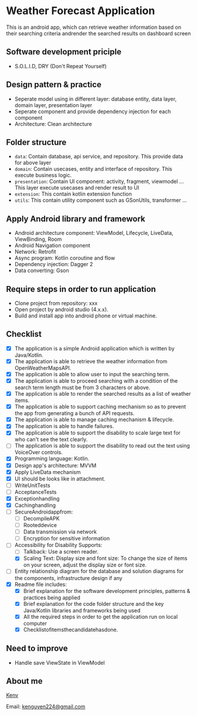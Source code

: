 # Weather Forecast ApplicationThis is  an android app, which can retrieve weather information based on their searching criteria andrender the searched results on dashboard screen## Software development priciple- S.O.L.I.D, DRY (Don't Repeat Yourself)## Design pattern & practice- Seperate model using in different layer: database entity, data layer, domain layer, presentation layer- Seperate component and provide dependency injection for each component- Architecture: Clean architecture## Folder structure- `data`: Contain database, api service, and repository. This provide data for above layer- `domain`: Contain usecases, entity and interface of repository. This execute business logic.- `presentation`: Contain UI component: activity, fragment, viewmodel ... This layer execute usecases and render result to UI - `extension`: This contain kotlin extension function- `utils`: This contain utility component such as GSonUtils, transformer ...## Apply Android library and framework- Android architecture component: ViewModel, Lifecycle, LiveData, ViewBinding, Room- Android Navigation component- Network: Retrofit- Async program: Kotlin coroutine and flow- Dependency injection: Dagger 2- Data converting: Gson## Require steps in order to  run application- Clone project from repository: xxx- Open project by android studio (4.x.x).- Build and install app into android phone or virtual machine.## Checklist- [x] The application is a simple Android application which is written by Java/Kotlin.- [x] The application is able to retrieve the weather information from OpenWeatherMapsAPI.- [x] The application is able to allow user to input the searching term.- [x] The application is able to proceed searching with a condition of the search term length must be from 3 characters or above.- [x] The application is able to render the searched results as a list of weather items.- [x] The application is able to support caching mechanism so as to prevent the app from generating a bunch of API requests.- [x] The application is able to manage caching mechanism & lifecycle.- [x] The application is able to handle failures.- [x] The application is able to support the disability to scale large text for who can't see the text clearly.- [ ] The application is able to support the disability to read out the text using VoiceOver controls.  - [x] Programming language: Kotlin.- [x] Design app's architecture: MVVM- [x] Apply LiveData mechanism- [x] UI should be looks like in attachment.- [ ] WriteUnitTests- [ ] AcceptanceTests- [x] Exceptionhandling- [x] Cachinghandling- [ ] SecureAndroidappfrom:	+ [ ] DecompileAPK	+ [ ] Rooteddevice	+ [ ] Data transmission via network	+ [ ] Encryption for sensitive information- [ ] Accessibility for Disability Supports:	+ [ ] Talkback: Use a screen reader.	+ [x] Scaling Text: Display size and font size: To change the size of items on your screen, adjust the display size or font size.- [ ] Entity relationship diagram for the database and solution diagrams for the components, infrastructure design if any - [x] Readme file includes:	+ [x] Brief explanation for the software development principles, patterns & practices being applied	+ [x] Brief explanation for the code folder structure and the key Java/Kotlin libraries and frameworks being used	+ [x] All the required steps in order to get the application run on local computer	+ [x] Checklistofitemsthecandidatehasdone.## Need to improve- Handle save  ViewState in ViewModel## About me[Kenv](https://www.linkedin.com/in/nguyenvanke96/)Email: kenguyen224@gmail.com